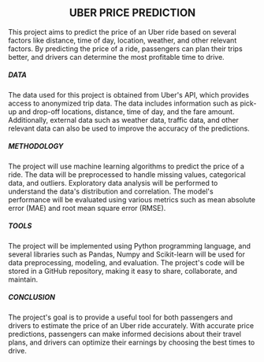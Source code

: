 <h2 align="center"> UBER PRICE PREDICTION </h2>
This project aims to predict the price of an Uber ride based on several factors like distance, time of day, location, weather, and other relevant factors. By predicting the price of a ride, passengers can plan their trips better, and drivers can determine the most profitable time to drive.

<h5> DATA </h5>
The data used for this project is obtained from Uber's API, which provides access to anonymized trip data. The data includes information such as pick-up and drop-off locations, distance, time of day, and the fare amount. Additionally, external data such as weather data, traffic data, and other relevant data can also be used to improve the accuracy of the predictions.

<h5> METHODOLOGY </h5>
The project will use machine learning algorithms to predict the price of a ride. The data will be preprocessed to handle missing values, categorical data, and outliers. Exploratory data analysis will be performed to understand the data's distribution and correlation. The model's performance will be evaluated using various metrics such as mean absolute error (MAE) and root mean square error (RMSE).

<h5> TOOLS </h5>
The project will be implemented using Python programming language, and several libraries such as Pandas, Numpy and Scikit-learn will be used for data preprocessing, modeling, and evaluation. The project's code will be stored in a GitHub repository, making it easy to share, collaborate, and maintain.

<h5> CONCLUSION </h5>
The project's goal is to provide a useful tool for both passengers and drivers to estimate the price of an Uber ride accurately. With accurate price predictions, passengers can make informed decisions about their travel plans, and drivers can optimize their earnings by choosing the best times to drive.
